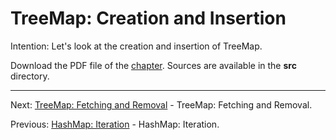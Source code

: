 # TreeMap: Creation and Insertion

Intention: Let's look at the creation and insertion of TreeMap.

Download the PDF file of the [chapter](chapter_27.pdf). Sources are available in the <b>src</b> directory. 


<hr>

Next: [TreeMap: Fetching and Removal](chapter_28.md "TreeMap: Fetching and Removal") - TreeMap: Fetching and Removal.

Previous: [HashMap: Iteration](chapter_26.md "HashMap: Iteration") - HashMap: Iteration.